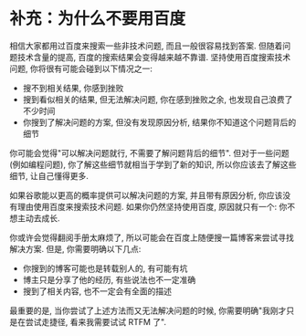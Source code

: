 # 补充：为什么不要用百度

相信大家都用过百度来搜索一些非技术问题, 而且一般很容易找到答案. 但随着问题技术含量的提高, 百度的搜索结果会变得越来越不靠谱. 坚持使用百度搜索技术问题, 你将很有可能会碰到以下情况之一:

- 搜不到相关结果, 你感到挫败
- 搜到看似相关的结果, 但无法解决问题, 你在感到挫败之余, 也发现自己浪费了不少时间
- 你搜到了解决问题的方案, 但没有发现原因分析, 结果你不知道这个问题背后的细节

你可能会觉得"可以解决问题就行, 不需要了解问题背后的细节". 但对于一些问题(例如编程问题), 你了解这些细节就相当于学到了新的知识, 所以你应该去了解这些细节, 让自己懂得更多.

如果谷歌能以更高的概率提供可以解决问题的方案, 并且带有原因分析, 你应该没有理由使用百度来搜索技术问题. 如果你仍然坚持使用百度, 原因就只有一个: 你不想主动去成长.

你或许会觉得翻阅手册太麻烦了, 所以可能会在百度上随便搜一篇博客来尝试寻找解决方案. 但是, 你需要明确以下几点:

- 你搜到的博客可能也是转载别人的, 有可能有坑
- 博主只是分享了他的经历, 有些说法也不一定准确
- 搜到了相关内容, 也不一定会有全面的描述

最重要的是, 当你尝试了上述方法而又无法解决问题的时候, 你需要明确"我刚才只是在尝试走捷径, 看来我需要试试 RTFM 了".
